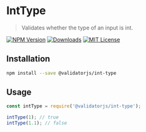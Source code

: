 # IntType

> Validates whether the type of an input is int.

[![NPM Version](https://img.shields.io/npm/v/@validatorjs/int-type.svg)](https://www.npmjs.com/package/@validatorjs/int-type)
[![Downloads](https://img.shields.io/npm/dt/@validatorjs/int-type.svg)](https://www.npmjs.com/package/@validatorjs/int-type)
[![MIT License](https://img.shields.io/npm/l/@validatorjs/int-type.svg)](../../LICENSE)

## Installation

```bash
npm install --save @validatorjs/int-type
```

## Usage

```js
const intType = require('@validatorjs/int-type');

intType(1); // true
intType(1.1); // false
```
